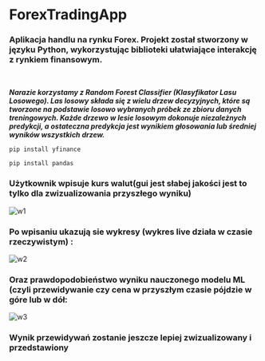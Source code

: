 # ForexTradingApp
### Aplikacja handlu na rynku Forex. Projekt został stworzony w języku Python, wykorzystując biblioteki ułatwiające interakcję z rynkiem finansowym.
<br />

***Narazie korzystamy z Random Forest Classifier (Klasyfikator Lasu Losowego). Las losowy składa się z wielu drzew decyzyjnych, które są tworzone na podstawie losowo wybranych próbek ze zbioru danych treningowych. Każde drzewo w lesie losowym dokonuje niezależnych predykcji, a ostateczna predykcja jest wynikiem głosowania lub średniej wyników wszystkich drzew.***
<br />
```
pip install yfinance
```
```
pip install pandas
```



### Użytkownik wpisuje kurs walut(gui jest słabej jakości jest to tylko dla zwizualizowania przyszłego wyniku)

![w1](https://github.com/luka443/ForexTradingApp/assets/109036862/52a7ba84-fe03-4eec-adf7-213f0551db28)

### Po wpisaniu ukazują sie wykresy (wykres live działa w czasie rzeczywistym) :

![w2](https://github.com/luka443/ForexTradingApp/assets/109036862/386d3884-4f57-4c31-93ee-e3cc8778dbd9)

### Oraz prawdopodobieństwo wyniku nauczonego modelu ML (czyli przewidywanie czy cena w przyszłym czasie pójdzie w góre lub w dół:

![w3](https://github.com/luka443/ForexTradingApp/assets/109036862/de3327f8-42b0-45ff-9295-db7fa40979f7)

### Wynik przewidywań zostanie jeszcze lepiej zwizualizowany i przedstawiony
